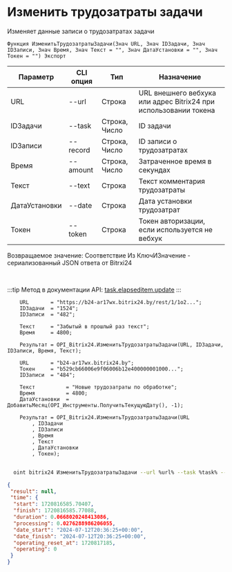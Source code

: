 ﻿---
sidebar_position: 5
---

# Изменить трудозатраты задачи
 Изменяет данные записи о трудозатратах задачи



`Функция ИзменитьТрудозатратыЗадачи(Знач URL, Знач IDЗадачи, Знач IDЗаписи, Знач Время, Знач Текст = "", Знач ДатаУстановки = "", Знач Токен = "") Экспорт`

  | Параметр | CLI опция | Тип | Назначение |
  |-|-|-|-|
  | URL | --url | Строка | URL внешнего вебхука или адрес Bitrix24 при использовании токена |
  | IDЗадачи | --task | Строка, Число | ID задачи |
  | IDЗаписи | --record | Строка, Число | ID записи о трудозатратах |
  | Время | --amount | Строка, Число | Затраченное время в секундах |
  | Текст | --text | Строка | Текст комментария трудозатраты |
  | ДатаУстановки | --date | Строка | Дата установки трудозатрат |
  | Токен | --token | Строка | Токен авторизации, если используется не вебхук |

  
  Возвращаемое значение:   Соответствие Из КлючИЗначение - сериализованный JSON ответа от Bitrxi24

<br/>

:::tip
Метод в документации API: [task.elapseditem.update](https://dev.1c-bitrix.ru/rest_help/tasks/task/elapseditem/update.php)
:::
<br/>


```bsl title="Пример кода"
    URL       = "https://b24-ar17wx.bitrix24.by/rest/1/1o2...";
    IDЗадачи  = "1524";
    IDЗаписи  = "482";

    Текст     = "Забытый в прошлый раз текст";
    Время     = 4800;

    Результат = OPI_Bitrix24.ИзменитьТрудозатратыЗадачи(URL, IDЗадачи, IDЗаписи, Время, Текст);

    URL       = "b24-ar17wx.bitrix24.by";
    Токен     = "b529cb66006e9f06006b12e400000001000...";
    IDЗаписи  = "484";

    Текст          = "Новые трудозатраты по обработке";
    Время          = 4800;
    ДатаУстановки  = ДобавитьМесяц(OPI_Инструменты.ПолучитьТекущуюДату(), -1);

    Результат = OPI_Bitrix24.ИзменитьТрудозатратыЗадачи(URL
        , IDЗадачи
        , IDЗаписи
        , Время
        , Текст
        , ДатаУстановки
        , Токен);
```



```sh title="Пример команды CLI"
    
  oint bitrix24 ИзменитьТрудозатратыЗадачи --url %url% --task %task% --record %record% --amount %amount% --text %text% --date %date% --token %token%

```

```json title="Результат"
{
 "result": null,
 "time": {
  "start": 1720816585.70407,
  "finish": 1720816585.77088,
  "duration": 0.0668020248413086,
  "processing": 0.0276288986206055,
  "date_start": "2024-07-12T20:36:25+00:00",
  "date_finish": "2024-07-12T20:36:25+00:00",
  "operating_reset_at": 1720817185,
  "operating": 0
 }
}
```
